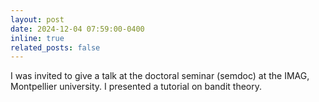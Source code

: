 ```yaml
---
layout: post
date: 2024-12-04 07:59:00-0400
inline: true
related_posts: false
---
```


I was invited to give a talk at the doctoral seminar (semdoc) at the IMAG, Montpellier university. I presented a tutorial on bandit theory. 

